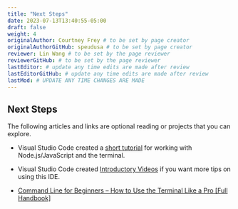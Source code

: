 ```yaml
---
title: "Next Steps"
date: 2023-07-13T13:40:55-05:00
draft: false
weight: 4
originalAuthor: Courtney Frey # to be set by page creator
originalAuthorGitHub: speudusa # to be set by page creator
reviewer: Lin Wang # to be set by the page reviewer
reviewerGitHub: # to be set by the page reviewer
lastEditor: # update any time edits are made after review
lastEditorGitHub: # update any time edits are made after review
lastMod: # UPDATE ANY TIME CHANGES ARE MADE
---
```


## Next Steps



The following articles and links are optional reading or projects that you can explore.

- Visual Studio Code created a [short tutorial](https://code.visualstudio.com/docs/nodejs/nodejs-tutorial) for working with Node.js/JavaScript and the terminal.

- Visual Studio Code created [Introductory Videos](https://code.visualstudio.com/docs/getstarted/introvideos) if you want more tips on using this IDE.

- [Command Line for Beginners – How to Use the Terminal Like a Pro [Full Handbook]](https://www.freecodecamp.org/news/command-line-for-beginners/)

